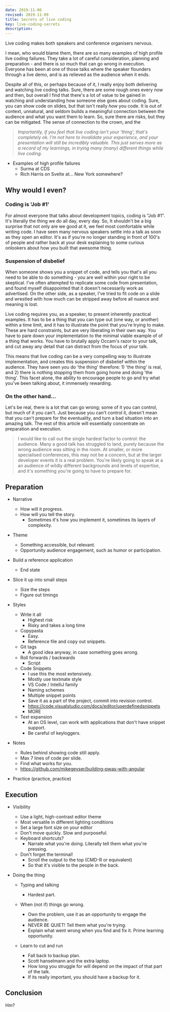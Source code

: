 ```yaml
---
date: 2019-11-06
revised: 2019-11-09
title: Secrets of live coding
key: live-coding-secrets
description:
---
```


Live coding makes both speakers and conference organisers nervous.

I mean, who would blame them, there are so many examples of high profile live coding failures. They take a lot of careful consideration, planning and preparation - and there is _so_ much that can go wrong in execution. Everyone has been at one of those talks where the speaker flounders through a live demo, and is as relieved as the audience when it ends.

Despite all of this, or perhaps because of it, I really enjoy both delivering and watching live coding talks. Sure, there are some rough ones every now and then, but overall I find that there's a lot of value to be gained in watching and understanding how someone else goes about coding. Sure, you can show code on slides, but that isn't really _how_ you code. It is out of context, unnatural, and seldom builds a meaningful connection between the audience and what you want them to learn. So, sure there are risks, but they can be mitigated. The sense of connection to the crown, and the

> _Importantly, if you feel that live coding isn't your 'thing', that's completely ok. I'm not here to invalidate your experience, and your presentation will still be incredibly valuable. This just serves more as a record of my learnings, in trying many (many) different things while live coding._

- Examples of high profile failures
  - Surma at CDS
  - Rich Harris on Svelte at... New York somewhere?

## Why would I even?

### Coding is 'Job #1'

For almost everyone that talks about development topics, coding is "Job #1". It's literally the thing we do all day, every day. So, It shouldn't be a big surprise that not only are we good at it, we feel most comfortable while writing code. I have seen many nervous speakers settle into a talk as soon as they open an editor. It's as if you're no longer standing in front of 100's of people and rather back at your desk explaining to some curious onlookers about how you built that awesome thing.

### Suspension of disbelief

When someone shows you a snippet of code, and tells you that's all you need to be able to do something - you are well within your right to be skeptical. I've often attempted to replicate some code from presentation, and found myself disappointed that it doesn't necessarily work as advertised. On the other side, as a speaker, I've tried to fit code on a slide and wrestled with how much can be stripped away before all nuance and meaning is lost.

Live coding requires you, as a speaker, to present inherently practical examples. It has to be a thing that you can type out (one way, or another) within a time limit, and it has to illustrate the point that you're trying to make. These are hard constraints, but are very liberating in their own way. You have to pare down your implementation to the minimal viable example of of a thing that works. You have to brutally apply Occam's razor to your talk, and cut away any detail that can distract from the focus of your talk.

This means that live coding can be a very compelling way to illustrate implementation, and creates this suspension of disbelief within the audience. They have seen you do 'the thing' therefore: 1) 'the thing' is real, and 2) there is nothing stopping them from going home and doing 'the thing'. This facet alone, the ability to encourage people to go and try what you've been talking about, it immensely rewarding.

### On the other hand...

Let's be real, there is a lot that can go wrong; some of it you can control, but much of it you can't. Just because you can't control it, doesn't mean that you can't prepare for the eventuality, and turn a bad situation into an amazing talk. The rest of this article will essentially concentrate on preparation and execution.


> I would like to call out the single hardest factor to control: the audience. Many a good talk has struggled to land, purely because the wrong audience was sitting in the room. At smaller, or more specialised conferences, this may not be a concern, but at the larger developer events it is a real problem. You're likely going to speak at a an audience of wildly different backgrounds and levels of expertise, and it's something you're going to have to prepare for.

## Preparation

- Narrative
  - How will it progress.
  - How will you tell the story.
    - Sometimes it's how you implement it, sometimes its layers of complexity.
- Theme

  - Something accessible, but relevant.
  - Opportunity audience engagement, such as humor or participation.

- Build a reference application
  - End state
- Slice it up into small steps
  - Size the steps
  - Figure out timings
- Styles
  - Write it all
    - Highest risk
    - Risky and takes a long time
  - Copypasta
    - Easy.
    - Reference file and copy out snippets.
  - Git tags
    - A good idea anyway, in case something goes wrong.
  - Roll forwards / backwards
    - Script
  - Code Snippets
    - I use this the most extensively.
    - Mostly use textmate style
    - VS Code / IntelliJ family
    - Naming schemes
    - Multiple snippet points
    - Save it as a part of the project, commit into revision control.
    - https://code.visualstudio.com/docs/editor/userdefinedsnippets
    - MORE
  - Text expansion
    - At an OS level, can work with applications that don't have snippet support.
    - Be careful of keyloggers.
- Notes
  -  Rules behind showing code still apply.
    - Max 7 lines of code per slide.
  - Find what works for you.
  - https://github.com/mikegeyser/building-pwas-with-angular

- Practice (practice, practice)

## Execution

- Visibility

  - Use a light, high-contrast editor theme
  - Most versatile in different lighting conditions
  - Set a large font size on your editor
  - Don't move quickly. Slow and purposeful.
  - Keyboard shortcuts?
    - Narrate what you're doing. Literally tell them what you're pressing.
  - Don't forget the terminal!
    - Scroll the output to the top (CMD-R or equivalent)
    - So that it's visible to the people in the back.

- Doing the thing
  - Typing and talking
    - Hardest part.
  - When (not if) things go wrong.
    - Own the problem, use it as an opportunity to engage the audience.
    - NEVER BE QUIET! Tell them what you're trying.
    - Explain what went wrong when you find and fix it. Prime learning opportunity.

  - Learn to cut and run
    - Fall back to backup plan.
    - Scott hanselmann and the extra laptop.
    - How long you struggle for will depend on the impact of that part of the talk.
    - If its really important, you should have a backup for it.

## Conclusion

Hm?
